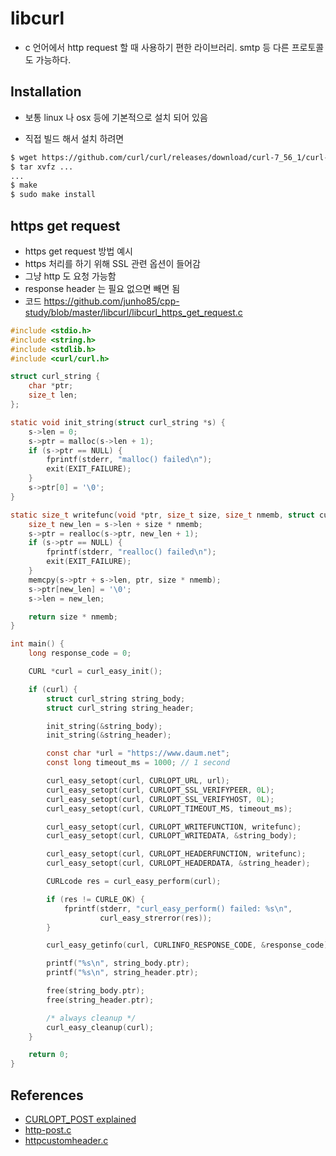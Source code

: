 # libcurl
* c 언어에서 http request 할 때 사용하기 편한 라이브러리. smtp 등 다른 프로토콜도 가능하다.

## Installation
* 보통 linux 나 osx 등에 기본적으로 설치 되어 있음

* 직접 빌드 해서 설치 하려면
```bash
$ wget https://github.com/curl/curl/releases/download/curl-7_56_1/curl-7.56.1.tar.gz
$ tar xvfz ...
...
$ make
$ sudo make install
```

## https get request
* https get request 방법 예시
* https 처리를 하기 위해 SSL 관련 옵션이 들어감
* 그냥 http 도 요청 가능함
* response header 는 필요 없으면 빼면 됨
* 코드 https://github.com/junho85/cpp-study/blob/master/libcurl/libcurl_https_get_request.c
```c
#include <stdio.h>
#include <string.h>
#include <stdlib.h>
#include <curl/curl.h>

struct curl_string {
    char *ptr;
    size_t len;
};

static void init_string(struct curl_string *s) {
    s->len = 0;
    s->ptr = malloc(s->len + 1);
    if (s->ptr == NULL) {
        fprintf(stderr, "malloc() failed\n");
        exit(EXIT_FAILURE);
    }
    s->ptr[0] = '\0';
}

static size_t writefunc(void *ptr, size_t size, size_t nmemb, struct curl_string *s) {
    size_t new_len = s->len + size * nmemb;
    s->ptr = realloc(s->ptr, new_len + 1);
    if (s->ptr == NULL) {
        fprintf(stderr, "realloc() failed\n");
        exit(EXIT_FAILURE);
    }
    memcpy(s->ptr + s->len, ptr, size * nmemb);
    s->ptr[new_len] = '\0';
    s->len = new_len;

    return size * nmemb;
}

int main() {
    long response_code = 0;

    CURL *curl = curl_easy_init();

    if (curl) {
        struct curl_string string_body;
        struct curl_string string_header;

        init_string(&string_body);
        init_string(&string_header);

        const char *url = "https://www.daum.net";
        const long timeout_ms = 1000; // 1 second

        curl_easy_setopt(curl, CURLOPT_URL, url);
        curl_easy_setopt(curl, CURLOPT_SSL_VERIFYPEER, 0L);
        curl_easy_setopt(curl, CURLOPT_SSL_VERIFYHOST, 0L);
        curl_easy_setopt(curl, CURLOPT_TIMEOUT_MS, timeout_ms);

        curl_easy_setopt(curl, CURLOPT_WRITEFUNCTION, writefunc);
        curl_easy_setopt(curl, CURLOPT_WRITEDATA, &string_body);

        curl_easy_setopt(curl, CURLOPT_HEADERFUNCTION, writefunc);
        curl_easy_setopt(curl, CURLOPT_HEADERDATA, &string_header);

        CURLcode res = curl_easy_perform(curl);

        if (res != CURLE_OK) {
            fprintf(stderr, "curl_easy_perform() failed: %s\n",
                    curl_easy_strerror(res));
        }

        curl_easy_getinfo(curl, CURLINFO_RESPONSE_CODE, &response_code);

        printf("%s\n", string_body.ptr);
        printf("%s\n", string_header.ptr);

        free(string_body.ptr);
        free(string_header.ptr);

        /* always cleanup */
        curl_easy_cleanup(curl);
    }

    return 0;
}
```

## References
* [CURLOPT_POST explained](https://curl.haxx.se/libcurl/c/CURLOPT_POST.html)
* [http-post.c](https://curl.haxx.se/libcurl/c/http-post.html)
* [httpcustomheader.c](https://curl.haxx.se/libcurl/c/httpcustomheader.html)